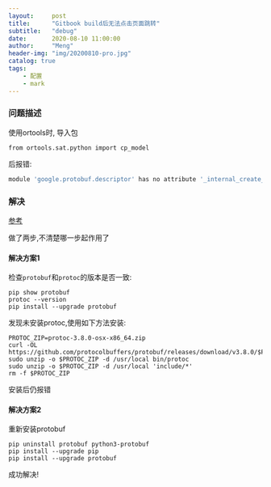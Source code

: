 ```yaml
---
layout:     post
title:      "Gitbook build后无法点击页面跳转"
subtitle:   "debug"
date:       2020-08-10 11:00:00
author:     "Meng"
header-img: "img/20200810-pro.jpg"
catalog: true
tags:
    - 配置
	- mark
---
```




### 问题描述

使用ortools时, 导入包

```
from ortools.sat.python import cp_model
```

后报错:

```python
module 'google.protobuf.descriptor' has no attribute '_internal_create_key'
```



### 解决

[参考](https://stackoverflow.com/questions/61922334/how-to-solve-attributeerror-module-google-protobuf-descriptor-has-no-attribu?r=SearchResults)

做了两步,不清楚哪一步起作用了

#### 解决方案1

检查```protobuf```和```protoc```的版本是否一致:

```shell
pip show protobuf
protoc --version
pip install --upgrade protobuf
```

发现未安装protoc,使用如下方法安装:

```shell
PROTOC_ZIP=protoc-3.8.0-osx-x86_64.zip
curl -OL https://github.com/protocolbuffers/protobuf/releases/download/v3.8.0/$PROTOC_ZIP
sudo unzip -o $PROTOC_ZIP -d /usr/local bin/protoc
sudo unzip -o $PROTOC_ZIP -d /usr/local 'include/*'
rm -f $PROTOC_ZIP
```

安装后仍报错

#### 解决方案2

重新安装protobuf

```shell
pip uninstall protobuf python3-protobuf
pip install --upgrade pip
pip install --upgrade protobuf
```

成功解决!

